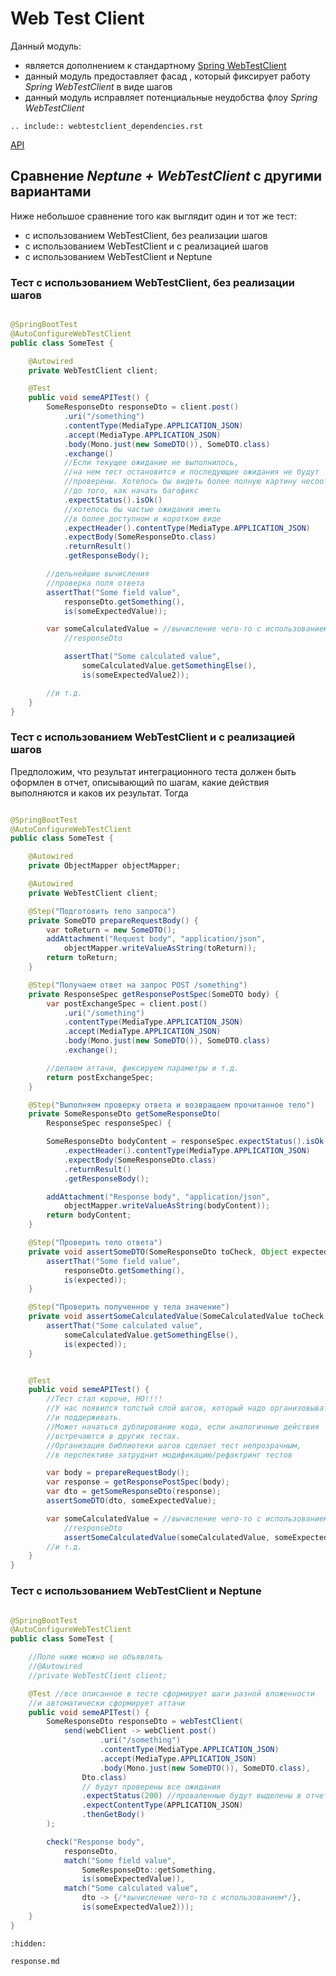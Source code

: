 # Web Test Client

Данный модуль:

- является дополнением к
  стандартному [Spring WebTestClient](https://spring.getdocs.org/en-US/spring-framework-docs/docs/testing/integration-testing/webtestclient.html)
- данный модуль предоставляет фасад , который фиксирует работу _Spring WebTestClient_ в виде шагов
- данный модуль исправляет потенциальные неудобства флоу _Spring WebTestClient_

```{eval-rst}
.. include:: webtestclient_dependencies.rst
```

[API](https://tinkoff.github.io/neptune/spring.web.testclient/index.html)

## Сравнение _Neptune + WebTestClient_ с другими вариантами

Ниже небольшое сравнение того как выглядит один и тот же тест:

- с использованием WebTestClient, без реализации шагов
- с использованием WebTestClient и с реализацией шагов
- с использованием WebTestClient и Neptune

### Тест с использованием WebTestClient, без реализации шагов

```java

@SpringBootTest
@AutoConfigureWebTestClient
public class SomeTest {

    @Autowired
    private WebTestClient client;

    @Test
    public void semeAPITest() {
        SomeResponseDto responseDto = client.post()
            .uri("/something")
            .contentType(MediaType.APPLICATION_JSON)
            .accept(MediaType.APPLICATION_JSON)
            .body(Mono.just(new SomeDTO()), SomeDTO.class)
            .exchange()
            //Если текущее ожидание не выполнилось, 
            //на нем тест остановится и последующие ожидания не будут
            //проверены. Хотелось бы видеть более полную картину несоответствий
            //до того, как начать багофикс
            .expectStatus().isOk()
            //хотелось бы частые ожидания иметь
            //в более доступном и коротком виде
            .expectHeader().contentType(MediaType.APPLICATION_JSON)
            .expectBody(SomeResponseDto.class)
            .returnResult()
            .getResponseBody();

        //дельнейшие вычисления
        //проверка поля ответа
        assertThat("Some field value",
            responseDto.getSomething(),
            is(someExpectedValue));

        var someCalculatedValue = //вычисление чего-то с использованием 
            //responseDto

            assertThat("Some calculated value",
                someCalculatedValue.getSomethingElse(),
                is(someExpeсtedValue2));

        //и т.д.
    }
}
```

### Тест с использованием WebTestClient и с реализацией шагов

Предположим, что результат интеграционного теста должен быть оформлен в отчет, описывающий по шагам,
какие действия выполняются и каков их результат. Тогда

```java

@SpringBootTest
@AutoConfigureWebTestClient
public class SomeTest {

    @Autowired
    private ObjectMapper objectMapper;

    @Autowired
    private WebTestClient client;

    @Step("Подготовить тело запроса")
    private SomeDTO prepareRequestBody() {
        var toReturn = new SomeDTO();
        addAttachment("Request body", "application/json",
            objectMapper.writeValueAsString(toReturn));
        return toReturn;
    }

    @Step("Получаем ответ на запрос POST /something")
    private ResponseSpec getResponsePostSpec(SomeDTO body) {
        var postExchangeSpec = client.post()
            .uri("/something")
            .contentType(MediaType.APPLICATION_JSON)
            .accept(MediaType.APPLICATION_JSON)
            .body(Mono.just(new SomeDTO()), SomeDTO.class)
            .exchange();

        //делаем аттачи, фиксируем параметры и т.д.
        return postExchangeSpec;
    }

    @Step("Выполняем проверку ответа и возвращаем прочитанное тело")
    private SomeResponseDto getSomeResponseDto(
        ResponseSpec responseSpec) {

        SomeResponseDto bodyContent = responseSpec.expectStatus().isOk()
            .expectHeader().contentType(MediaType.APPLICATION_JSON)
            .expectBody(SomeResponseDto.class)
            .returnResult()
            .getResponseBody();

        addAttachment("Response body", "application/json",
            objectMapper.writeValueAsString(bodyContent));
        return bodyContent;
    }

    @Step("Проверить тело ответа")
    private void assertSomeDTO(SomeResponseDto toCheck, Object expected) {
        assertThat("Some field value",
            responseDto.getSomething(),
            is(expected));
    }

    @Step("Проверить полученное у тела значение")
    private void assertSomeCalculatedValue(SomeCalculatedValue toCheck, Object expected) {
        assertThat("Some calculated value",
            someCalculatedValue.getSomethingElse(),
            is(expected));
    }


    @Test
    public void semeAPITest() {
        //Тест стал короче, НО!!!!
        //У нас появился толстый слой шагов, который надо организовывать 
        //и поддерживать.
        //Может начаться дублирование кода, если аналогичные действия
        //встречаются в других тестах.
        //Организация библиотеки шагов сделает тест непрозрачным, 
        //в перспективе затруднит модификацию/рефактринг тестов

        var body = prepareRequestBody();
        var response = getResponsePostSpec(body);
        var dto = getSomeResponseDto(response);
        assertSomeDTO(dto, someExpectedValue);

        var someCalculatedValue = //вычисление чего-то с использованием 
            //responseDto
            assertSomeCalculatedValue(someCalculatedValue, someExpectedValue2);
        //и т.д.
    }
}
```

### Тест с использованием WebTestClient  и Neptune

```java

@SpringBootTest
@AutoConfigureWebTestClient
public class SomeTest {

    //Поле ниже можно не объявлять
    //@Autowired
    //private WebTestClient client;

    @Test //все описанное в тесте сформирует шаги разной вложенности
    //и автоматически сформирует аттачи
    public void semeAPITest() {
        SomeResponseDto responseDto = webTestClient(
            send(webClient -> webClient.post()
                    .uri("/something")
                    .contentType(MediaType.APPLICATION_JSON)
                    .accept(MediaType.APPLICATION_JSON)
                    .body(Mono.just(new SomeDTO()), SomeDTO.class),
                Dto.class)
                // будут проверены все ожидания       
                .expectStatus(200) //проваленные будут выделены в отчете
                .expectContentType(APPLICATION_JSON)
                .thenGetBody()
        );

        check("Response body",
            responseDto,
            match("Some field value",
                SomeResponseDto::getSomething,
                is(someExpectedValue)),
            match("Some calculated value",
                dto -> {/*вычисление чего-то с использованием*/},
                is(someExpeсtedValue2)));
    }
}
```

```{toctree}
:hidden:

response.md
```